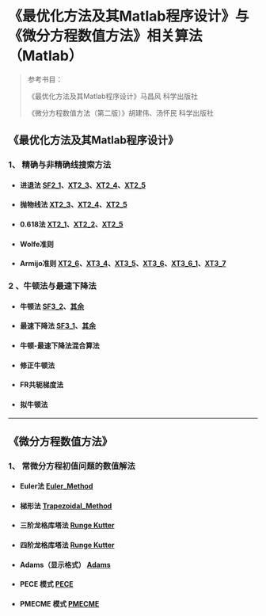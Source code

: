# 《最优化方法及其Matlab程序设计》与《微分方程数值方法》相关算法（Matlab）
> 
> 参考书目：
> 
>《最优化方法及其Matlab程序设计》马昌风 科学出版社 
> 
>《微分方程数值方法（第二版）》胡建伟、汤怀民 科学出版社 

## 《最优化方法及其Matlab程序设计》
### 1、 精确与非精确线搜索方法
- #### 进退法 [SF2_1](./YC/0/SF2_1.m)、[XT2_3](./YC/0/XT2_3.m)、[XT2_4](./YC/0/XT2_4.m)、[XT2_5](./YC/0/XT2_5.m)
- #### 抛物线法 [XT2_3](./YC/0/XT2_3.m)、[XT2_4](./YC/0/XT2_4.m)、[XT2_5](./YC/0/XT2_5.m)
- #### 0.618法 [XT2_1](./YC/0/XT2_1.m)、[XT2_2](./YC/0/XT2_2.m)、[XT2_5](./YC/0/XT2_5.m)
- #### Wolfe准则
- #### Armijo准则 [XT2_6](./YC/0/XT2_6.m)、[XT3_4](./YC/1/XT3_4.m)、[XT3_5](./YC/1/XT3_5.m)、[XT3_6](./YC/1/XT3_6.m)、[XT3_6_1](./YC/1/XT3_6_1.m)、[XT3_7](./YC/1/XT3_7.m)

### 2 、牛顿法与最速下降法
- #### 牛顿法 [SF3_2](./YC/1/SF3_2.m)、[其余](./YC/1/)
- #### 最速下降法 [SF3_1](./YC/1/SF3_1.m)、[其余](./YC/1/)
- #### 牛顿-最速下降法混合算法
- #### 修正牛顿法
- #### FR共轭梯度法
- #### 拟牛顿法
  
***

## 《微分方程数值方法》
### 1、 常微分方程初值问题的数值解法
- #### Euler法 [Euler_Method](./WF/Euler_Trapezoidal_Method.m)
- #### 梯形法 [Trapezoidal_Method](./WF/Euler_Trapezoidal_Method.m)
- #### 三阶龙格库塔法 [Runge Kutter](./WF/RungeKutter_Adams_PECE_PMCEMC.m)
- #### 四阶龙格库塔法 [Runge Kutter](./WF/RungeKutter_Adams_PECE_PMCEMC.m)
- #### Adams（显示格式） [Adams](./WF/RungeKutter_Adams_PECE_PMCEMC.m)
- #### PECE 模式 [PECE](./WF/RungeKutter_Adams_PECE_PMCEMC.m)
- #### PMECME 模式 [PMECME](./WF/RungeKutter_Adams_PECE_PMCEMC.m)